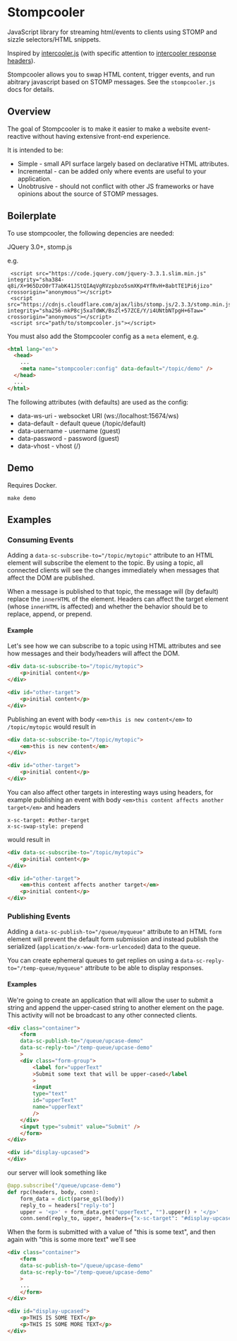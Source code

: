 # Stompcooler

JavaScript library for streaming html/events to clients using STOMP and sizzle selectors/HTML snippets.

Inspired by [intercooler.js](http://intercoolerjs.org/) (with specific attention to [intercooler response headers](http://intercoolerjs.org/docs.html#responses)).

Stompcooler allows you to swap HTML content, trigger events, and run abitrary javascript based on STOMP messages.
See the `stompcooler.js` docs for details.

## Overview

The goal of Stompcooler is to make it easier to make a website event-reactive without having extensive front-end experience.

It is intended to be:

* Simple - small API surface largely based on declarative HTML attributes.
* Incremental - can be added only where events are useful to your application.
* Unobtrusive - should not conflict with other JS frameworks or have opinions about the source of STOMP messages.

## Boilerplate

To use stompcooler, the following depencies are needed:

JQuery 3.0+, stomp.js

e.g.

```
 <script src="https://code.jquery.com/jquery-3.3.1.slim.min.js" integrity="sha384-q8i/X+965DzO0rT7abK41JStQIAqVgRVzpbzo5smXKp4YfRvH+8abtTE1Pi6jizo" crossorigin="anonymous"></script>
 <script src="https://cdnjs.cloudflare.com/ajax/libs/stomp.js/2.3.3/stomp.min.js" integrity="sha256-nkP8cj5xaTdWK/BsZl+57ZCE/Y/i4UNtbNTpgH+6Taw=" crossorigin="anonymous"></script>
 <script src="path/to/stompcooler.js"></script>
 ```

You must also add the Stompcooler config as a `meta` element, e.g.

```html
<html lang="en">
  <head>
    ...
    <meta name="stompcooler:config" data-default="/topic/demo" />
  </head>
  ...
</html>
```

The following attributes (with defaults) are used as the config:

* data-ws-uri - websocket URI (ws://localhost:15674/ws)
* data-default - default queue (/topic/default)
* data-username - username (guest)
* data-password - password (guest)
* data-vhost - vhost (/)

 ## Demo

 Requires Docker.

`make demo`

## Examples

### Consuming Events

Adding a `data-sc-subscribe-to="/topic/mytopic"` attribute to an HTML element will subscribe the element
to the topic. By using a topic, all connected clients will see the changes immediately when messages that
affect the DOM are published.

When a message is published to that topic, the message will (by default) replace the `innerHTML` of the element. Headers
can affect the target element (whose `innerHTML` is affected) and whether the behavior should be to replace, append, or
prepend.

#### Example

Let's see how we can subscribe to a topic using HTML attributes and see how messages and their
body/headers will affect the DOM.

```html
<div data-sc-subscribe-to="/topic/mytopic">
    <p>initial content</p>
</div>

<div id="other-target">
    <p>initial content</p>
</div>
```

Publishing an event with body `<em>this is new content</em>` to `/topic/mytopic` would result in

```html
<div data-sc-subscribe-to="/topic/mytopic">
    <em>this is new content</em>
</div>

<div id="other-target">
    <p>initial content</p>
</div>
```

You can also affect other targets in interesting ways using headers, for example publishing an event
with body `<em>this content affects another target</em>` and headers 

```
x-sc-target: #other-target
x-sc-swap-style: prepend
```

would result in

```html
<div data-sc-subscribe-to="/topic/mytopic">
    <p>initial content</p>
</div>

<div id="other-target">
    <em>this content affects another target</em>
    <p>initial content</p>
</div>
```

### Publishing Events

Adding a `data-sc-publish-to="/queue/myqueue"` attribute to an HTML `form` element will prevent the default
form submission and instead publish the serialized (`application/x-www-form-urlencoded`) data to the queue.

You can create ephemeral queues to get replies on using a `data-sc-reply-to="/temp-queue/myqueue"` attribute
to be able to display responses.

#### Examples

We're going to create an application that will allow the user to submit a string and append the upper-cased
string to another element on the page. This activity will not be broadcast to any other connected clients.

```html
<div class="container">
    <form
    data-sc-publish-to="/queue/upcase-demo"
    data-sc-reply-to="/temp-queue/upcase-demo"
    >
    <div class="form-group">
        <label for="upperText"
        >Submit some text that will be upper-cased</label
        >
        <input
        type="text"
        id="upperText"
        name="upperText"
        />
    </div>
    <input type="submit" value="Submit" />
    </form>
</div>

<div id="display-upcased">
</div>
```

our server will look something like

```python
@app.subscribe("/queue/upcase-demo")
def rpc(headers, body, conn):
    form_data = dict(parse_qsl(body))
    reply_to = headers["reply-to"]
    upper = '<p>' + form_data.get("upperText", "").upper() + '</p>'
    conn.send(reply_to, upper, headers={"x-sc-target": "#display-upcased", "x-sc-swap-style": "append"})
```

When the form is submitted with a value of "this is some text", and then again with "this is some more text"
we'll see

```html
<div class="container">
    <form
    data-sc-publish-to="/queue/upcase-demo"
    data-sc-reply-to="/temp-queue/upcase-demo"
    >
    ...
    </form>
</div>

<div id="display-upcased">
    <p>THIS IS SOME TEXT</p>
    <p>THIS IS SOME MORE TEXT</p>
</div>
```
